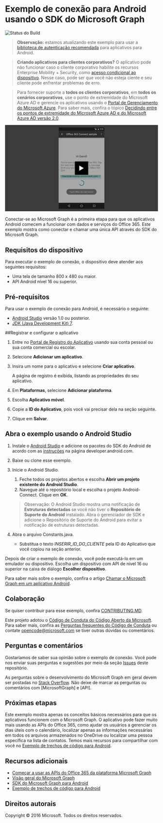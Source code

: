 # <a name="connect-sample-for-android-using-the-microsoft-graph-sdk"></a>Exemplo de conexão para Android usando o SDK do Microsoft Graph

![Status do Build](https://ricalo.visualstudio.com/_apis/public/build/definitions/06256fa7-d8e5-4ca0-8639-7c00eb6f1fe9/6/badge "Status do Build")

>**Observação:** estamos atualizando este exemplo para usar a [biblioteca de autenticação recomendada](https://docs.microsoft.com/en-us/azure/active-directory/develop/active-directory-v2-libraries#compatible-client-libraries) para aplicativos para Android.


> **Criando aplicativos para clientes corporativos?** O aplicativo pode não funcionar caso o cliente corporativo habilite os recursos Enterprise Mobility + Security, como <a href="https://azure.microsoft.com/en-us/documentation/articles/active-directory-conditional-access-device-policies/" target="_newtab">acesso condicional ao dispositivo</a>. Nesse caso, pode ser que você não esteja ciente e seu cliente pode enfrentar problemas de erro. 

> Para fornecer suporte a **todos os clientes corporativos**, em **todos os cenários corporativos**, use o ponto de extremidade do Microsoft Azure AD e gerencie os aplicativos usando o [Portal de Gerenciamento do Microsoft Azure](https://aka.ms/aadapplist). Para saber mais, confira o tópico [Decidindo entre os pontos de extremidade do Microsoft Azure AD e do Microsoft Azure AD versão 2.0](https://graph.microsoft.io/docs/authorization/auth_overview#deciding-between-azure-ad-and-the-v2-authentication-endpoint).

[![Exemplo de conexão usando o Microsoft Graph](/readme-images/O365-Android-Connect-video_play_icon.png)](https://www.youtube.com/watch?v=3IQIDFrqhY4 "Clique no exemplo para vê-lo em ação")

Conectar-se ao Microsoft Graph é a primeira etapa para que os aplicativos Android comecem a funcionar com dados e serviços do Office 365. Este exemplo mostra como conectar e chamar uma única API através do SDK do Microsoft Graph.

## <a name="device-requirements"></a>Requisitos do dispositivo

Para executar o exemplo de conexão, o dispositivo deve atender aos seguintes requisitos:

* Uma tela de tamanho 800 x 480 ou maior.
* API Android nível 16 ou superior.
 
## <a name="prerequisites"></a>Pré-requisitos

Para usar o exemplo de conexão para Android, é necessário o seguinte:

* [Android Studio](http://developer.android.com/sdk/index.html) versão 1.0 ou posterior.
* [JDK (Java Development Kit) 7](http://www.oracle.com/technetwork/java/javase/downloads/jdk7-downloads-1880260.html).

<a name="register"></a>
##<a name="register-and-configure-the-app"></a>Registrar e configurar o aplicativo

1. Entre no [Portal de Registro do Aplicativo](https://apps.dev.microsoft.com/) usando sua conta pessoal ou sua conta comercial ou escolar.
2. Selecione **Adicionar um aplicativo**.
3. Insira um nome para o aplicativo e selecione **Criar aplicativo**.
    
    A página de registro é exibida, listando as propriedades do seu aplicativo.
 
4. Em **Plataformas**, selecione **Adicionar plataforma**.
5. Escolha **Aplicativo móvel**.
6. Copie a **ID do Aplicativo**, pois você vai precisar dela na seção seguinte.
7. Clique em **Salvar**.
  
## <a name="open-the-sample-using-android-studio"></a>Abra o exemplo usando o Android Studio

1. Instale o [Android Studio](http://developer.android.com/sdk/index.html) e adicione os pacotes do SDK do Android de acordo com as [instruções](http://developer.android.com/sdk/installing/adding-packages.html) na página developer.android.com.
2. Baixe ou clone esse exemplo.
3. Inicie o Android Studio.
    1. Feche todos os projetos abertos e escolha **Abrir um projeto existente do Android Studio**.
    2. Navegue até o repositório local e escolha o projeto Android-Connect. Clique em **OK**.
    
    > Observação: O Android Studio mostra uma notificação de **Estruturas detectadas** se você não tiver o **Repositório de Suporte do Android** instalado. Abra o gerenciador de SDK e adicione o Repositório de Suporte do Android para evitar a notificação de estruturas detectadas.
4. Abra o arquivo Constants.java.
    * Substitua o texto *INSERIR_ID_DO_CLIENTE* pela ID do Aplicativo que você copiou na seção anterior.

Depois de criar o exemplo de conexão, você pode executá-lo em um emulador ou dispositivo. Escolha um dispositivo com API de nível 16 ou superior na caixa de diálogo **Escolher dispositivo**.

Para saber mais sobre o exemplo, confira o artigo [Chamar o Microsoft Graph em um aplicativo Android](https://graph.microsoft.io/en-us/docs/platform/android).

<a name="contributing"></a>
## <a name="contributing"></a>Colaboração ##

Se quiser contribuir para esse exemplo, confira [CONTRIBUTING.MD](/CONTRIBUTING.md).

Este projeto adotou o [Código de Conduta do Código Aberto da Microsoft](https://opensource.microsoft.com/codeofconduct/). Para saber mais, confira as [Perguntas frequentes do Código de Conduta](https://opensource.microsoft.com/codeofconduct/faq/) ou contate [opencode@microsoft.com](mailto:opencode@microsoft.com) se tiver outras dúvidas ou comentários.

## <a name="questions-and-comments"></a>Perguntas e comentários

Gostaríamos de saber sua opinião sobre o exemplo de conexão. Você pode nos enviar suas perguntas e sugestões por meio da seção [Issues](issues) deste repositório.

As perguntas sobre o desenvolvimento do Microsoft Graph em geral devem ser postadas no [Stack Overflow](http://stackoverflow.com/questions/tagged/MicrosoftGraph+API). Não deixe de marcar as perguntas ou comentários com [MicrosoftGraph] e [API].

## <a name="next-steps"></a>Próximas etapas

Este exemplo mostra apenas os conceitos básicos necessários para que os aplicativos funcionem com o Microsoft Graph. O aplicativo pode fazer muito mais usando as APIs do Office 365, como ajudar os usuários a gerenciar os dias úteis com o calendário, localizar apenas as informações necessárias em todos os arquivos armazenados no OneDrive ou localizar uma pessoa específica na lista de contatos. Temos mais recursos para compartilhar com você no [Exemplo de trechos de código para Android](../../../android-java-snippets-sample). 
  
## <a name="additional-resources"></a>Recursos adicionais

* [Começar a usar as APIs do Office 365 da plataforma Microsoft Graph](http://dev.office.com/getting-started/office365apis)
* [Visão geral do Microsoft Graph](http://graph.microsoft.io)
* [SDK do Microsoft Graph para Android](../../../msgraph-sdk-android)
* [Exemplo de trechos de código para Android](../../../android-java-snippets-sample)

## <a name="copyright"></a>Direitos autorais
Copyright © 2016 Microsoft. Todos os direitos reservados.
